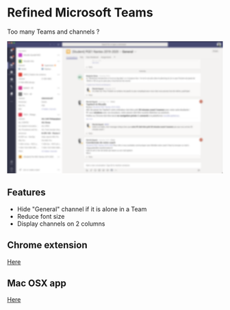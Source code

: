 
# Refined Microsoft Teams

Too many Teams and channels ?

![Screenshot](screenshot.png)

## Features

- Hide "General" channel if it is alone in a Team
- Reduce font size
- Display channels on 2 columns

## Chrome extension

[Here]()

## Mac OSX app

[Here](/HOWTO-MACOS.md)
